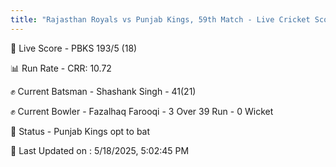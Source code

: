 ```yaml
---
title: "Rajasthan Royals vs Punjab Kings, 59th Match - Live Cricket Score"
---
```


🔴 Live Score - PBKS 193/5 (18)  

📊 Run Rate - CRR: 10.72  

✊ Current Batsman - Shashank Singh - 41(21)  

✊ Current Bowler - Fazalhaq Farooqi - 3 Over 39 Run - 0 Wicket  

📑 Status - Punjab Kings opt to bat

📝 Last Updated on : 5/18/2025, 5:02:45 PM  

